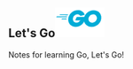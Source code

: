 ## Let's Go![image-20210319110926539](README.assets/image-20210319110926539.png)

Notes for learning Go, Let's Go!